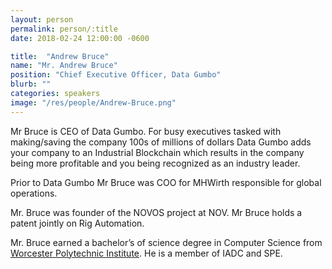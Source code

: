```yaml
---
layout: person
permalink: person/:title
date: 2018-02-24 12:00:00 -0600

title:  "Andrew Bruce"
name: "Mr. Andrew Bruce"
position: "Chief Executive Officer, Data Gumbo"
blurb: ""
categories: speakers
image: "/res/people/Andrew-Bruce.png"
---
```


Mr Bruce is CEO of Data Gumbo. For busy executives tasked with making/saving the company 100s of millions of dollars Data Gumbo adds your company to an Industrial Blockchain which results in the company being more profitable and you being recognized as an industry leader.

Prior to Data Gumbo Mr Bruce was COO for MHWirth responsible for global operations.

Mr. Bruce was founder of the NOVOS project at NOV. Mr Bruce holds a patent jointly on Rig Automation.

Mr. Bruce earned a bachelor’s of science degree in Computer Science from [Worcester Polytechnic Institute](https://www.wpi.edu/). He is a member of IADC and SPE.